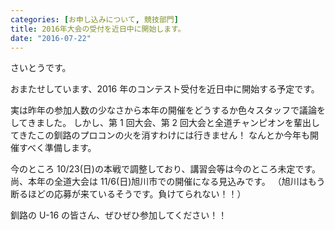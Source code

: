 ```yaml
---
categories: [お申し込みについて, 競技部門]
title: 2016年大会の受付を近日中に開始します。
date: "2016-07-22"
---
```


さいとうです。

おまたせしています、2016 年のコンテスト受付を近日中に開始する予定です。

実は昨年の参加人数の少なさから本年の開催をどうするか色々スタッフで議論をしてきました。
しかし、第 1 回大会、第 2 回大会と全道チャンピオンを輩出してきたこの釧路のプロコンの火を消すわけには行きません！
なんとか今年も開催すべく準備します。

今のところ 10/23(日)の本戦で調整しており、講習会等は今のところ未定です。
尚、本年の全道大会は 11/6(日)旭川市での開催になる見込みです。
（旭川はもう断るほどの応募が来ているそうです。負けてられない！！）

釧路の U-16 の皆さん、ぜひぜひ参加してください！！
